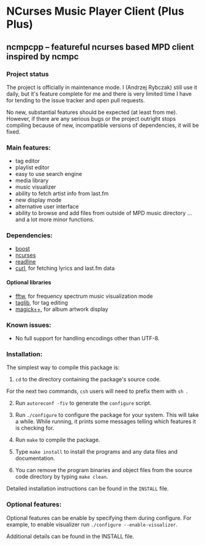 # NCurses Music Player Client (Plus Plus)

## ncmpcpp – featureful ncurses based MPD client inspired by ncmpc

### Project status

The project is officially in maintenance mode. I (Andrzej Rybczak) still use it
daily, but it's feature complete for me and there is very limited time I have
for tending to the issue tracker and open pull requests.

No new, substantial features should be expected (at least from me). However, if
there are any serious bugs or the project outright stops compiling because of
new, incompatible versions of dependencies, it will be fixed.

### Main features:
* tag editor
* playlist editor
* easy to use search engine
* media library
* music visualizer
* ability to fetch artist info from last.fm
* new display mode
* alternative user interface
* ability to browse and add files from outside of MPD music directory
…and a lot more minor functions.

### Dependencies:
* [boost](https://www.boost.org/)
* [ncurses](https://invisible-island.net/ncurses/announce.html)
* [readline](https://tiswww.case.edu/php/chet/readline/rltop.html)
* [curl](https://curl.se), for fetching lyrics and last.fm data
#### Optional libraries
* [fftw](http://www.fftw.org), for frequency spectrum music visualization mode
* [taglib](https://taglib.org/), for tag editing
* [magick++](https://www.imagemagick.org/Magick++/), for album artwork display

### Known issues:
* No full support for handling encodings other than UTF-8.

### Installation:
The simplest way to compile this package is:

  1. `cd` to the directory containing the package's source code.

  For the next two commands, `csh` users will need to prefix them with
  `sh `.

  2. Run `autoreconf -fiv` to generate the `configure` script.

  3. Run `./configure` to configure the package for your system.  This
     will take a while.  While running, it prints some messages
     telling which features it is checking for.

  4. Run `make` to compile the package.

  5. Type `make install` to install the programs and any data files
     and documentation.

  6. You can remove the program binaries and object files from the
     source code directory by typing `make clean`.

Detailed installation instructions can be found in the `INSTALL` file. 

### Optional features:
Optional features can be enable by specifying them during configure. For
example, to enable visualizer run `./configure --enable-visualizer`. 

Additional details can be found in the INSTALL file. 

